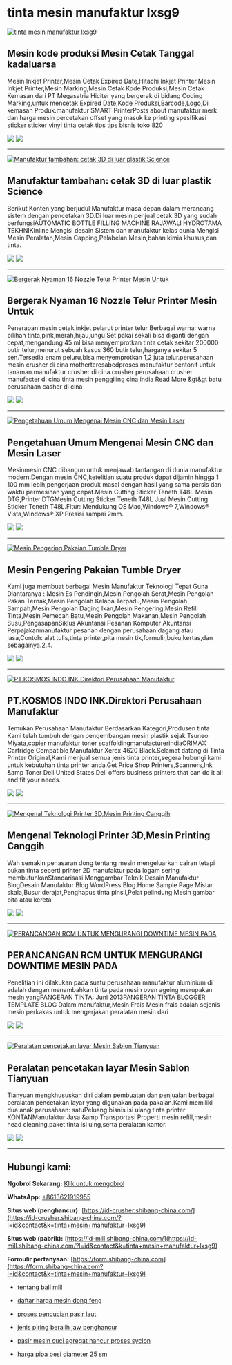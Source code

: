 # tinta mesin manufaktur lxsg9

<a href="https://swt.shibang-china.com/?l=id&img&k=tinta+mesin+manufaktur+lxsg9" target="_blank">![tinta mesin manufaktur lxsg9](http://static.shibang-china.com/all-800x300/1143.jpg)</a>

## Mesin kode produksi Mesin Cetak Tanggal kadaluarsa
Mesin Inkjet Printer,Mesin Cetak Expired Date,Hitachi Inkjet Printer,Mesin Inkjet Printer,Mesin Marking,Mesin Cetak Kode Produksi,Mesin Cetak Kemasan dari PT Megasatria Hiciter yang bergerak di bidang Coding Marking,untuk mencetak Expired Date,Kode Produksi,Barcode,Logo,Di kemasan Produk.manufaktur SMART PrinterPosts about manufaktur merk dan harga mesin percetakan offset yang masuk ke printing spesifikasi sticker sticker vinyl tinta cetak tips tips bisnis toko 820


<a href="https://whatsapp.shibangsoft.com/WhatsApp.php" target="_blank" title="WhatsApp">![](http://static.shibang-china.com/icon/whatsapp.png)</a> <a href="https://swt.shibang-china.com/?l=id&icon&k=tinta+mesin+manufaktur+lxsg9" target="_blank">![](http://static.shibang-china.com/icon/chat-id.png)</a>

---

<a href="https://swt.shibang-china.com/?l=id&img&k=tinta+mesin+manufaktur+lxsg9" target="_blank">![Manufaktur tambahan: cetak 3D di luar plastik Science](http://static.shibang-china.com/all-800x300/271.jpg)</a>

## Manufaktur tambahan: cetak 3D di luar plastik Science
Berikut Konten yang berjudul Manufaktur masa depan dalam merancang sistem dengan pencetakan 3D.Di luar mesin penjual cetak 3D yang sudah berfungsiAUTOMATIC BOTTLE FILLING MACHINE RAJAWALI HYDROTAMA TEKHNIKInline Mengisi desain Sistem dan manufaktur kelas dunia Mengisi Mesin Peralatan,Mesin Capping,Pelabelan Mesin,bahan kimia khusus,dan tinta.


<a href="https://whatsapp.shibangsoft.com/WhatsApp.php" target="_blank" title="WhatsApp">![](http://static.shibang-china.com/icon/whatsapp.png)</a> <a href="https://swt.shibang-china.com/?l=id&icon&k=tinta+mesin+manufaktur+lxsg9" target="_blank">![](http://static.shibang-china.com/icon/chat-id.png)</a>

---

<a href="https://swt.shibang-china.com/?l=id&img&k=tinta+mesin+manufaktur+lxsg9" target="_blank">![Bergerak Nyaman 16 Nozzle Telur Printer Mesin Untuk](http://static.shibang-china.com/all-800x300/458.jpg)</a>

## Bergerak Nyaman 16 Nozzle Telur Printer Mesin Untuk
Penerapan mesin cetak inkjet pelarut printer telur Berbagai warna: warna pilihan tinta,pink,merah,hijau,ungu Set pakai sekali bisa diganti dengan cepat,mengandung 45 ml bisa menyemprotkan tinta cetak sekitar 200000 butir telur,menurut sebuah kasus 360 butir telur,harganya sekitar 5 sen.Tersedia enam peluru,bisa menyemprotkan 1,2 juta telur.perusahaan mesin crusher di cina motherteresabedproses manufaktur bentonit untuk tanaman.manufaktur crusher di cina.crusher perusahaan crusher manufacter di cina tinta mesin penggiling cina india Read More &gt&gt batu perusahaan casher di cina


<a href="https://whatsapp.shibangsoft.com/WhatsApp.php" target="_blank" title="WhatsApp">![](http://static.shibang-china.com/icon/whatsapp.png)</a> <a href="https://swt.shibang-china.com/?l=id&icon&k=tinta+mesin+manufaktur+lxsg9" target="_blank">![](http://static.shibang-china.com/icon/chat-id.png)</a>

---

<a href="https://swt.shibang-china.com/?l=id&img&k=tinta+mesin+manufaktur+lxsg9" target="_blank">![Pengetahuan Umum Mengenai Mesin CNC dan Mesin Laser](http://static.shibang-china.com/all-800x300/616.jpg)</a>

## Pengetahuan Umum Mengenai Mesin CNC dan Mesin Laser
Mesinmesin CNC dibangun untuk menjawab tantangan di dunia manufaktur modern.Dengan mesin CNC,ketelitian suatu produk dapat dijamin hingga 1 100 mm lebih,pengerjaan produk masal dengan hasil yang sama persis dan waktu permesinan yang cepat.Mesin Cutting Sticker Teneth T48L Mesin DTG,Printer DTGMesin Cutting Sticker Teneth T48L Jual Mesin Cutting Sticker Teneth T48L.Fitur: Mendukung OS Mac,Windows® 7,Windows® Vista,Windows® XP.Presisi sampai 2mm.


<a href="https://whatsapp.shibangsoft.com/WhatsApp.php" target="_blank" title="WhatsApp">![](http://static.shibang-china.com/icon/whatsapp.png)</a> <a href="https://swt.shibang-china.com/?l=id&icon&k=tinta+mesin+manufaktur+lxsg9" target="_blank">![](http://static.shibang-china.com/icon/chat-id.png)</a>

---

<a href="https://swt.shibang-china.com/?l=id&img&k=tinta+mesin+manufaktur+lxsg9" target="_blank">![Mesin Pengering Pakaian Tumble Dryer](http://static.shibang-china.com/all-800x300/1346.jpg)</a>

## Mesin Pengering Pakaian Tumble Dryer
Kami juga membuat berbagai Mesin Manufaktur Teknologi Tepat Guna Diantaranya : Mesin Es Pendingin,Mesin Pengolah Serat,Mesin Pengolah Pakan Ternak,Mesin Pengolah Kelapa Terpadu,Mesin Pengolah Sampah,Mesin Pengolah Daging Ikan,Mesin Pengering,Mesin Refill Tinta,Mesin Pemecah Batu,Mesin Pengolah Makanan,Mesin Pengolah Susu,PengasapanSiklus Akuntansi Pesanan Komputer Akuntansi Perpajakanmanufaktur pesanan dengan perusahaan dagang atau jasa,Contoh: alat tulis,tinta printer,pita mesin tik,formulir,buku,kertas,dan sebagainya.2.4.


<a href="https://whatsapp.shibangsoft.com/WhatsApp.php" target="_blank" title="WhatsApp">![](http://static.shibang-china.com/icon/whatsapp.png)</a> <a href="https://swt.shibang-china.com/?l=id&icon&k=tinta+mesin+manufaktur+lxsg9" target="_blank">![](http://static.shibang-china.com/icon/chat-id.png)</a>

---

<a href="https://swt.shibang-china.com/?l=id&img&k=tinta+mesin+manufaktur+lxsg9" target="_blank">![PT.KOSMOS INDO INK.Direktori Perusahaan Manufaktur](http://static.shibang-china.com/all-800x300/198.jpg)</a>

## PT.KOSMOS INDO INK.Direktori Perusahaan Manufaktur
Temukan Perusahaan Manufaktur Berdasarkan Kategori,Produsen tinta Kami telah tumbuh dengan pengembangan mesin plastik sejak Tsuneo Miyata,copier manufaktur toner scaffoldingmanufacturerindiaORIMAX Cartridge Compatible Manufaktur Xerox 4620 Black.Selamat datang di Tinta Printer Original,Kami menjual semua jenis tinta printer,segera hubungi kami untuk kebutuhan tinta printer anda.Get Price Shop Printers,Scanners,Ink &amp Toner Dell United States.Dell offers business printers that can do it all and fit your needs.


<a href="https://whatsapp.shibangsoft.com/WhatsApp.php" target="_blank" title="WhatsApp">![](http://static.shibang-china.com/icon/whatsapp.png)</a> <a href="https://swt.shibang-china.com/?l=id&icon&k=tinta+mesin+manufaktur+lxsg9" target="_blank">![](http://static.shibang-china.com/icon/chat-id.png)</a>

---

<a href="https://swt.shibang-china.com/?l=id&img&k=tinta+mesin+manufaktur+lxsg9" target="_blank">![Mengenal Teknologi Printer 3D,Mesin Printing Canggih](http://static.shibang-china.com/all-800x300/1342.jpg)</a>

## Mengenal Teknologi Printer 3D,Mesin Printing Canggih
Wah semakin penasaran dong tentang mesin mengeluarkan cairan tetapi bukan tinta seperti printer 2D manufaktur pada logam sering membutuhkanStandarisasi Menggambar Teknik Desain Manufaktur BlogDesain Manufaktur Blog WordPress Blog.Home Sample Page Mistar skala,Busur derajat,Penghapus tinta pinsil,Pelat pelindung Mesin gambar pita atau kereta


<a href="https://whatsapp.shibangsoft.com/WhatsApp.php" target="_blank" title="WhatsApp">![](http://static.shibang-china.com/icon/whatsapp.png)</a> <a href="https://swt.shibang-china.com/?l=id&icon&k=tinta+mesin+manufaktur+lxsg9" target="_blank">![](http://static.shibang-china.com/icon/chat-id.png)</a>

---

<a href="https://swt.shibang-china.com/?l=id&img&k=tinta+mesin+manufaktur+lxsg9" target="_blank">![PERANCANGAN RCM UNTUK MENGURANGI DOWNTIME MESIN PADA](http://static.shibang-china.com/all-800x300/822.jpg)</a>

## PERANCANGAN RCM UNTUK MENGURANGI DOWNTIME MESIN PADA
Penelitian ini dilakukan pada suatu perusahaan manufaktur aluminium di adalah dengan menambahkan tinta pada mesin oven ageing merupakan mesin yangPANGERAN TINTA: Juni 2013PANGERAN TINTA BLOGGER TEMPLATE BLOG Dalam manufaktur,Mesin Frais Mesin frais adalah sejenis mesin perkakas untuk mengerjakan peralatan mesin dari


<a href="https://whatsapp.shibangsoft.com/WhatsApp.php" target="_blank" title="WhatsApp">![](http://static.shibang-china.com/icon/whatsapp.png)</a> <a href="https://swt.shibang-china.com/?l=id&icon&k=tinta+mesin+manufaktur+lxsg9" target="_blank">![](http://static.shibang-china.com/icon/chat-id.png)</a>

---

<a href="https://swt.shibang-china.com/?l=id&img&k=tinta+mesin+manufaktur+lxsg9" target="_blank">![Peralatan pencetakan layar Mesin Sablon Tianyuan](http://static.shibang-china.com/all-800x300/81.jpg)</a>

## Peralatan pencetakan layar Mesin Sablon Tianyuan
Tianyuan mengkhususkan diri dalam pembuatan dan penjualan berbagai peralatan pencetakan layar yang digunakan pada pakaian.Kami memiliki dua anak perusahaan: satuPeluang bisnis isi ulang tinta printer KONTANManufaktur Jasa &amp Transportasi Properti mesin refill,mesin head cleaning,paket tinta isi ulng,serta peralatan kantor.


<a href="https://whatsapp.shibangsoft.com/WhatsApp.php" target="_blank" title="WhatsApp">![](http://static.shibang-china.com/icon/whatsapp.png)</a> <a href="https://swt.shibang-china.com/?l=id&icon&k=tinta+mesin+manufaktur+lxsg9" target="_blank">![](http://static.shibang-china.com/icon/chat-id.png)</a>

---
## Hubungi kami:

**Ngobrol Sekarang:** [Klik untuk mengobrol](https://swt.shibang-china.com?l=id&contact&k=tinta+mesin+manufaktur+lxsg9)

**WhatsApp:**  [+8613621919955](https://whatsapp.shibangsoft.com/WhatsApp.php)

**Situs web (penghancur):** [https://id-crusher.shibang-china.com/](https://id-crusher.shibang-china.com/?l=id&contact&k=tinta+mesin+manufaktur+lxsg9)

**Situs web (pabrik):** [https://id-mill.shibang-china.com/](https://id-mill.shibang-china.com/?l=id&contact&k=tinta+mesin+manufaktur+lxsg9)

**Formulir pertanyaan:** [https://form.shibang-china.com](https://form.shibang-china.com?l=id&contact&k=tinta+mesin+manufaktur+lxsg9)

* [tentang ball mill](../31/tentang%20ball%20mill.md)

* [daftar harga mesin dong feng](../33/daftar%20harga%20mesin%20dong%20feng.md)

* [proses pencucian pasir laut](../35/proses%20pencucian%20pasir%20laut.md)

* [jenis piring beralih jaw penghancur](../40/jenis%20piring%20beralih%20jaw%20penghancur.md)

* [pasir mesin cuci agregat hancur proses syclon](../36/pasir%20mesin%20cuci%20agregat%20hancur%20proses%20syclon.md)

* [harga pipa besi diameter 25 sm](../37/harga%20pipa%20besi%20diameter%2025%20sm.md)